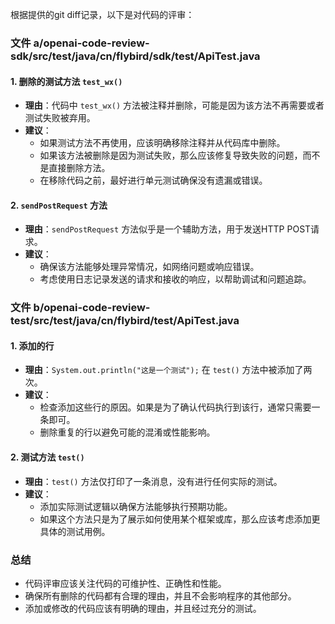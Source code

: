 根据提供的git diff记录，以下是对代码的评审：

### 文件 a/openai-code-review-sdk/src/test/java/cn/flybird/sdk/test/ApiTest.java

#### 1. 删除的测试方法 `test_wx()`
- **理由**：代码中 `test_wx()` 方法被注释并删除，可能是因为该方法不再需要或者测试失败被弃用。
- **建议**：
  - 如果测试方法不再使用，应该明确移除注释并从代码库中删除。
  - 如果该方法被删除是因为测试失败，那么应该修复导致失败的问题，而不是直接删除方法。
  - 在移除代码之前，最好进行单元测试确保没有遗漏或错误。

#### 2. `sendPostRequest` 方法
- **理由**：`sendPostRequest` 方法似乎是一个辅助方法，用于发送HTTP POST请求。
- **建议**：
  - 确保该方法能够处理异常情况，如网络问题或响应错误。
  - 考虑使用日志记录发送的请求和接收的响应，以帮助调试和问题追踪。

### 文件 b/openai-code-review-test/src/test/java/cn/flybird/test/ApiTest.java

#### 1. 添加的行
- **理由**：`System.out.println("这是一个测试");` 在 `test()` 方法中被添加了两次。
- **建议**：
  - 检查添加这些行的原因。如果是为了确认代码执行到该行，通常只需要一条即可。
  - 删除重复的行以避免可能的混淆或性能影响。

#### 2. 测试方法 `test()`
- **理由**：`test()` 方法仅打印了一条消息，没有进行任何实际的测试。
- **建议**：
  - 添加实际测试逻辑以确保方法能够执行预期功能。
  - 如果这个方法只是为了展示如何使用某个框架或库，那么应该考虑添加更具体的测试用例。

### 总结
- 代码评审应该关注代码的可维护性、正确性和性能。
- 确保所有删除的代码都有合理的理由，并且不会影响程序的其他部分。
- 添加或修改的代码应该有明确的理由，并且经过充分的测试。